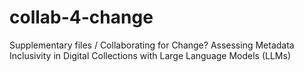 # collab-4-change
Supplementary files / Collaborating for Change? Assessing Metadata Inclusivity in Digital Collections with Large Language Models (LLMs)
